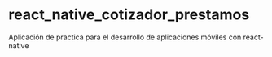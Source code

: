 # react_native_cotizador_prestamos
Aplicación de practica para el desarrollo de aplicaciones móviles con react-native

